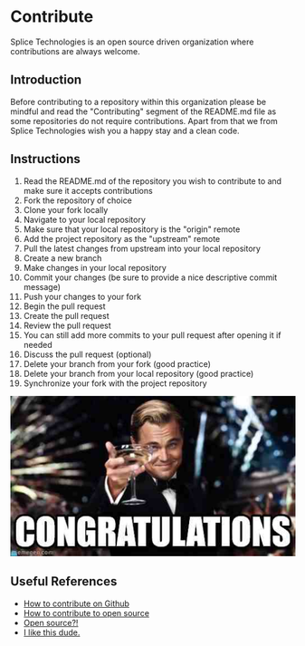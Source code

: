 # Contribute
Splice Technologies is an open source driven organization where contributions are always welcome.

## Introduction
Before contributing to a repository within this organization please be mindful and read the "Contributing" segment of the README.md file as some repositories do not require contributions. Apart from that we from Splice Technologies wish you a happy stay and a clean code.

## Instructions

1. Read the README.md of the repository you wish to contribute to and make sure it accepts contributions
2. Fork the repository of choice
3. Clone your fork locally
4. Navigate to your local repository
5. Make sure that your local repository is the "origin" remote
6. Add the project repository as the "upstream" remote
7. Pull the latest changes from upstream into your local repository
8. Create a new branch
9. Make changes in your local repository
10. Commit your changes (be sure to provide a nice descriptive commit message)
11. Push your changes to your fork
12. Begin the pull request
13. Create the pull request
14. Review the pull request
15. You can still add more commits to your pull request after opening it if needed
16. Discuss the pull request (optional)
17. Delete your branch from your fork (good practice)
18. Delete your branch from your local repository (good practice)
19. Synchronize your fork with the project repository

![Congratulations](assets/images/congratulations.jpg)

## Useful References

- [How to contribute on Github](https://www.dataschool.io/how-to-contribute-on-github/)
- [How to contribute to open source](https://www.youtube.com/watch?v=yzeVMecydCE)
- [Open source?!](https://opensource.com/resources/what-open-source)
- [I like this dude.](https://www.youtube.com/watch?v=MT6M_sqAuZo)